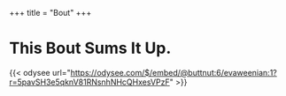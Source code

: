 +++
title = "Bout"
+++

# This Bout Sums It Up.
{{< odysee url="https://odysee.com/$/embed/@buttnut:6/evaweenian:1?r=5pavSH3e5qknV81RNsnhNHcQHxesVPzF" >}}
